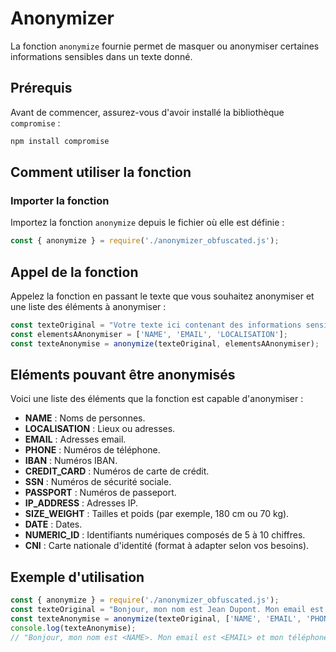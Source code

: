 # Anonymizer

La fonction `anonymize` fournie permet de masquer ou anonymiser certaines informations sensibles dans un texte donné.

## Prérequis

Avant de commencer, assurez-vous d'avoir installé la bibliothèque `compromise` :

```bash
npm install compromise
```

## Comment utiliser la fonction

### Importer la fonction

Importez la fonction `anonymize` depuis le fichier où elle est définie :

```javascript
const { anonymize } = require('./anonymizer_obfuscated.js');
```

## Appel de la fonction
Appelez la fonction en passant le texte que vous souhaitez anonymiser et une liste des éléments à anonymiser :

```javascript
const texteOriginal = "Votre texte ici contenant des informations sensibles comme un nom, un email, etc.";
const elementsAAnonymiser = ['NAME', 'EMAIL', 'LOCALISATION'];
const texteAnonymise = anonymize(texteOriginal, elementsAAnonymiser);
```

## Eléments pouvant être anonymisés
Voici une liste des éléments que la fonction est capable d'anonymiser :

- **NAME** : Noms de personnes.
- **LOCALISATION** : Lieux ou adresses.
- **EMAIL** : Adresses email.
- **PHONE** : Numéros de téléphone.
- **IBAN** : Numéros IBAN.
- **CREDIT_CARD** : Numéros de carte de crédit.
- **SSN** : Numéros de sécurité sociale.
- **PASSPORT** : Numéros de passeport.
- **IP_ADDRESS** : Adresses IP.
- **SIZE_WEIGHT** : Tailles et poids (par exemple, 180 cm ou 70 kg).
- **DATE** : Dates.
- **NUMERIC_ID** : Identifiants numériques composés de 5 à 10 chiffres.
- **CNI** : Carte nationale d'identité (format à adapter selon vos besoins).


## Exemple d'utilisation

```javascript
const { anonymize } = require('./anonymizer_obfuscated.js');
const texteOriginal = "Bonjour, mon nom est Jean Dupont. Mon email est jean.dupont@example.com et mon téléphone est +33 1 23 45 67 89.";
const texteAnonymise = anonymize(texteOriginal, ['NAME', 'EMAIL', 'PHONE']);
console.log(texteAnonymise); 
// "Bonjour, mon nom est <NAME>. Mon email est <EMAIL> et mon téléphone est <PHONE>."
```
